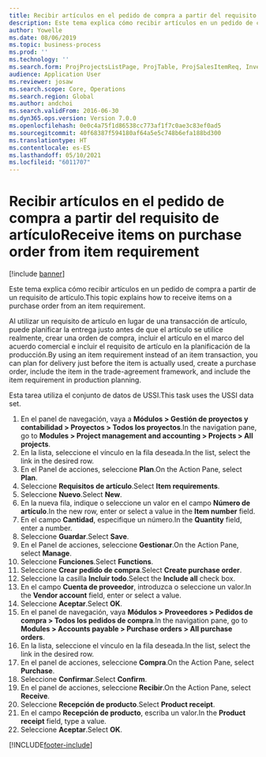 ```yaml
---
title: Recibir artículos en el pedido de compra a partir del requisito de artículo
description: Este tema explica cómo recibir artículos en un pedido de compra a partir de un requisito de artículo.
author: Yowelle
ms.date: 08/06/2019
ms.topic: business-process
ms.prod: ''
ms.technology: ''
ms.search.form: ProjProjectsListPage, ProjTable, ProjSalesItemReq, InventItemIdLookupSimple, PurchCreateFromSalesOrder, VendAccountItemLookup, PurchTable, PurchEditLines
audience: Application User
ms.reviewer: josaw
ms.search.scope: Core, Operations
ms.search.region: Global
ms.author: andchoi
ms.search.validFrom: 2016-06-30
ms.dyn365.ops.version: Version 7.0.0
ms.openlocfilehash: 0e0c4a75f1d86538cc773af1f7c0ae3c83ef0ad5
ms.sourcegitcommit: 40f68387f594180af64a5e5c748b6efa188bd300
ms.translationtype: HT
ms.contentlocale: es-ES
ms.lasthandoff: 05/10/2021
ms.locfileid: "6011707"
---
```

# <a name="receive-items-on-purchase-order-from-item-requirement"></a><span data-ttu-id="3f4d2-103">Recibir artículos en el pedido de compra a partir del requisito de artículo</span><span class="sxs-lookup"><span data-stu-id="3f4d2-103">Receive items on purchase order from item requirement</span></span>

[!include [banner](../../includes/banner.md)]

<span data-ttu-id="3f4d2-104">Este tema explica cómo recibir artículos en un pedido de compra a partir de un requisito de artículo.</span><span class="sxs-lookup"><span data-stu-id="3f4d2-104">This topic explains how to receive items on a purchase order from an item requirement.</span></span>

<span data-ttu-id="3f4d2-105">Al utilizar un requisito de artículo en lugar de una transacción de artículo, puede planificar la entrega justo antes de que el artículo se utilice realmente, crear una orden de compra, incluir el artículo en el marco del acuerdo comercial e incluir el requisito de artículo en la planificación de la producción.</span><span class="sxs-lookup"><span data-stu-id="3f4d2-105">By using an item requirement instead of an item transaction, you can plan for delivery just before the item is actually used, create a purchase order, include the item in the trade-agreement framework, and include the item requirement in production planning.</span></span> 

<span data-ttu-id="3f4d2-106">Esta tarea utiliza el conjunto de datos de USSI.</span><span class="sxs-lookup"><span data-stu-id="3f4d2-106">This task uses the USSI data set.</span></span>

1. <span data-ttu-id="3f4d2-107">En el panel de navegación, vaya a **Módulos > Gestión de proyectos y contabilidad > Proyectos > Todos los proyectos**.</span><span class="sxs-lookup"><span data-stu-id="3f4d2-107">In the navigation pane, go to **Modules > Project management and accounting > Projects > All projects**.</span></span>
2. <span data-ttu-id="3f4d2-108">En la lista, seleccione el vínculo en la fila deseada.</span><span class="sxs-lookup"><span data-stu-id="3f4d2-108">In the list, select the link in the desired row.</span></span>
3. <span data-ttu-id="3f4d2-109">En el Panel de acciones, seleccione **Plan**.</span><span class="sxs-lookup"><span data-stu-id="3f4d2-109">On the Action Pane, select **Plan**.</span></span>
4. <span data-ttu-id="3f4d2-110">Seleccione **Requisitos de artículo**.</span><span class="sxs-lookup"><span data-stu-id="3f4d2-110">Select **Item requirements**.</span></span>
5. <span data-ttu-id="3f4d2-111">Seleccione **Nuevo**.</span><span class="sxs-lookup"><span data-stu-id="3f4d2-111">Select **New**.</span></span>
6. <span data-ttu-id="3f4d2-112">En la nueva fila, indique o seleccione un valor en el campo **Número de artículo**.</span><span class="sxs-lookup"><span data-stu-id="3f4d2-112">In the new row, enter or select a value in the **Item number** field.</span></span>
7. <span data-ttu-id="3f4d2-113">En el campo **Cantidad**, especifique un número.</span><span class="sxs-lookup"><span data-stu-id="3f4d2-113">In the **Quantity** field, enter a number.</span></span>
8. <span data-ttu-id="3f4d2-114">Seleccione **Guardar**.</span><span class="sxs-lookup"><span data-stu-id="3f4d2-114">Select **Save**.</span></span>
9. <span data-ttu-id="3f4d2-115">En el Panel de acciones, seleccione **Gestionar**.</span><span class="sxs-lookup"><span data-stu-id="3f4d2-115">On the Action Pane, select **Manage**.</span></span>
10. <span data-ttu-id="3f4d2-116">Seleccione **Funciones**.</span><span class="sxs-lookup"><span data-stu-id="3f4d2-116">Select **Functions**.</span></span>
11. <span data-ttu-id="3f4d2-117">Seleccione **Crear pedido de compra**.</span><span class="sxs-lookup"><span data-stu-id="3f4d2-117">Select **Create purchase order**.</span></span>
12. <span data-ttu-id="3f4d2-118">Seleccione la casilla **Incluir todo**.</span><span class="sxs-lookup"><span data-stu-id="3f4d2-118">Select the **Include all** check box.</span></span>
13. <span data-ttu-id="3f4d2-119">En el campo **Cuenta de proveedor**, introduzca o seleccione un valor.</span><span class="sxs-lookup"><span data-stu-id="3f4d2-119">In the **Vendor account** field, enter or select a value.</span></span>
14. <span data-ttu-id="3f4d2-120">Seleccione **Aceptar**.</span><span class="sxs-lookup"><span data-stu-id="3f4d2-120">Select **OK**.</span></span>
15. <span data-ttu-id="3f4d2-121">En el panel de navegación, vaya **Módulos > Proveedores > Pedidos de compra > Todos los pedidos de compra**.</span><span class="sxs-lookup"><span data-stu-id="3f4d2-121">In the navigation pane, go to **Modules > Accounts payable > Purchase orders > All purchase orders**.</span></span>
16. <span data-ttu-id="3f4d2-122">En la lista, seleccione el vínculo en la fila deseada.</span><span class="sxs-lookup"><span data-stu-id="3f4d2-122">In the list, select the link in the desired row.</span></span>
17. <span data-ttu-id="3f4d2-123">En el panel de acciones, seleccione **Compra**.</span><span class="sxs-lookup"><span data-stu-id="3f4d2-123">On the Action Pane, select **Purchase**.</span></span>
18. <span data-ttu-id="3f4d2-124">Seleccione **Confirmar**.</span><span class="sxs-lookup"><span data-stu-id="3f4d2-124">Select **Confirm**.</span></span>
19. <span data-ttu-id="3f4d2-125">En el panel de acciones, seleccione **Recibir**.</span><span class="sxs-lookup"><span data-stu-id="3f4d2-125">On the Action Pane, select **Receive**.</span></span>
20. <span data-ttu-id="3f4d2-126">Seleccione **Recepción de producto**.</span><span class="sxs-lookup"><span data-stu-id="3f4d2-126">Select **Product receipt**.</span></span>
21. <span data-ttu-id="3f4d2-127">En el campo **Recepción de producto**, escriba un valor.</span><span class="sxs-lookup"><span data-stu-id="3f4d2-127">In the **Product receipt** field, type a value.</span></span>
22. <span data-ttu-id="3f4d2-128">Seleccione **Aceptar**.</span><span class="sxs-lookup"><span data-stu-id="3f4d2-128">Select **OK**.</span></span>



[!INCLUDE[footer-include](../../includes/footer-banner.md)]